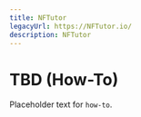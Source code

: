 ```yaml
---
title: NFTutor
legacyUrl: https://NFTutor.io/
description: NFTutor
---
```

 # TBD (How-To)

 Placeholder text for `how-to`.
